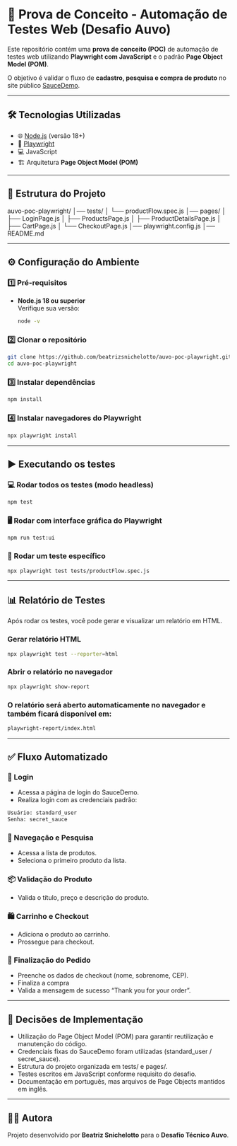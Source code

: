 # 🚀 Prova de Conceito - Automação de Testes Web (Desafio Auvo)

Este repositório contém uma **prova de conceito (POC)** de automação de testes web utilizando **Playwright com JavaScript** e o padrão **Page Object Model (POM)**.  

O objetivo é validar o fluxo de **cadastro, pesquisa e compra de produto** no site público [SauceDemo](https://www.saucedemo.com/).

---

## 🛠 Tecnologias Utilizadas
- 🌐 [Node.js](https://nodejs.org/) (versão 18+)
- 🤖 [Playwright](https://playwright.dev/)
- 💻 JavaScript
- 🏗 Arquitetura **Page Object Model (POM)**

---

## 📂 Estrutura do Projeto

auvo-poc-playwright/
│── tests/
│   └── productFlow.spec.js
│── pages/
│   ├── LoginPage.js
│   ├── ProductsPage.js
│   ├── ProductDetailsPage.js
│   ├── CartPage.js
│   └── CheckoutPage.js
│── playwright.config.js
│── README.md

---

## ⚙️ Configuração do Ambiente

### 1️⃣ Pré-requisitos
- **Node.js 18 ou superior**  
  Verifique sua versão:
  ```bash
  node -v
  ```

### 2️⃣ Clonar o repositório
```bash
git clone https://github.com/beatrizsnichelotto/auvo-poc-playwright.git
cd auvo-poc-playwright
```

### 3️⃣ Instalar dependências
```bash
npm install
```

### 4️⃣ Instalar navegadores do Playwright
```bash
npx playwright install
```

---

## ▶️ Executando os testes

### 💻 Rodar todos os testes (modo headless)
```bash
npm test
```

### 🖥 Rodar com interface gráfica do Playwright
```bash
npm run test:ui
```
### 🔎 Rodar um teste específico
```bash
npx playwright test tests/productFlow.spec.js
```

---

## 📊 Relatório de Testes
Após rodar os testes, você pode gerar e visualizar um relatório em HTML.

### Gerar relatório HTML
```bash
npx playwright test --reporter=html
```

### Abrir o relatório no navegador
```bash
npx playwright show-report
```

### O relatório será aberto automaticamente no navegador e também ficará disponível em:
```bash
playwright-report/index.html
```

---

## ✅ Fluxo Automatizado

### 🔐 Login
- Acessa a página de login do SauceDemo.
- Realiza login com as credenciais padrão:
```bash
Usuário: standard_user
Senha: secret_sauce
```

### 🛒 Navegação e Pesquisa
- Acessa a lista de produtos.
- Seleciona o primeiro produto da lista.

### 📦 Validação do Produto
- Valida o título, preço e descrição do produto.

### 🛍 Carrinho e Checkout
- Adiciona o produto ao carrinho.
- Prossegue para checkout.

### 🏁 Finalização do Pedido
- Preenche os dados de checkout (nome, sobrenome, CEP).
- Finaliza a compra
- Valida a mensagem de sucesso “Thank you for your order”.

---

## 📖 Decisões de Implementação

- Utilização do Page Object Model (POM) para garantir reutilização e manutenção do código.
- Credenciais fixas do SauceDemo foram utilizadas (standard_user / secret_sauce).
- Estrutura do projeto organizada em tests/ e pages/.
- Testes escritos em JavaScript conforme requisito do desafio.
- Documentação em português, mas arquivos de Page Objects mantidos em inglês.

---

## 👩‍💻 Autora

Projeto desenvolvido por **Beatriz Snichelotto** para o **Desafio Técnico Auvo**.
